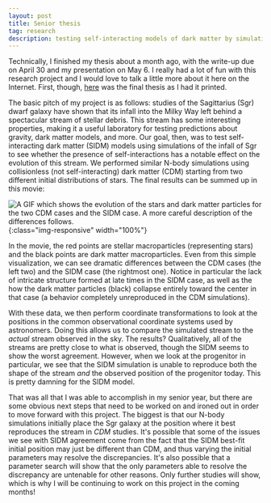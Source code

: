 ```yaml
---
layout: post
title: Senior thesis
tag: research
description: testing self-interacting models of dark matter by simulating the evolution of the Sagittarius stream
---
```


Technically, I finished my thesis about a month ago, with the write-up due on
April 30 and my presentation on May 6. I really had a lot of fun with this
research project and I would love to talk a little more about it here on the
Internet. First, though, [here][thesis] was the final thesis as I had it
printed. 

The basic pitch of my project is as follows: studies of the Sagittarius (Sgr)
dwarf galaxy have shown that its infall into the Milky Way left behind a
spectacular stream of stellar debris. This stream has some interesting
properties, making it a useful laboratory for testing predictions about gravity,
dark matter models, and more. Our goal, then, was to test self-interacting dark
matter (SIDM) models using simulations of the infall of Sgr to see whether the
presence of self-interactions has a notable effect on the evolution of this
stream. We performed similar N-body simulations using collisionless (not
self-interacting) dark matter (CDM) starting from two different initial
distributions of stars. The final results can be summed up in this movie:

![
    A GIF which shows the evolution of the stars and dark matter particles for
    the two CDM cases and the SIDM case. A more careful description of the
    differences follows.
][movie]{:class="img-responsive" width="100%"}

In the movie, the red points are stellar macroparticles (representing stars) and
the black points are dark matter macroparticles. Even from this simple
visualization, we can see dramatic differences between the CDM cases (the left
two) and the SIDM case (the rightmost one). Notice in particular the lack of
intricate structure formed at late times in the SIDM case, as well as the how
the dark matter particles (black) collapse entirely toward the center in that
case (a behavior completely unreproduced in the CDM simulations).

With these data, we then perform coordinate transformations to look at the
positions in the common observational coordinate systems used by astronomers.
Doing this allows us to compare the simulated stream to the _actual_ stream
observed in the sky. The results? Qualitatively, all of the streams are pretty
close to what is observed, though the SIDM seems to show the worst agreement.
However, when we look at the progenitor in particular, we see that the SIDM
simulation is unable to reproduce both the shape of the stream _and_ the
observed position of the progenitor today. This is pretty damning for the SIDM
model. 

That was all that I was able to accomplish in my senior year, but there are some
obvious next steps that need to be worked on and ironed out in order to move
forward with this project. The biggest is that our N-body simulations initially
place the Sgr galaxy at the position where it best reproduces the stream in
_CDM_ studies. It's possible that some of the issues we see with SIDM agreement
come from the fact that the SIDM best-fit initial position may just be different
than CDM, and thus varying the initial parameters may resolve the discrepancies.
It's also possible that a parameter search will show that the only parameters
able to resolve the discrepancy are untenable for other reasons. Only further
studies will show, which is why I will be continuing to work on this project in
the coming months!

[thesis]: /assets/resources/thesis.pdf
[movie]: /assets/resources/thesis-movie.gif
